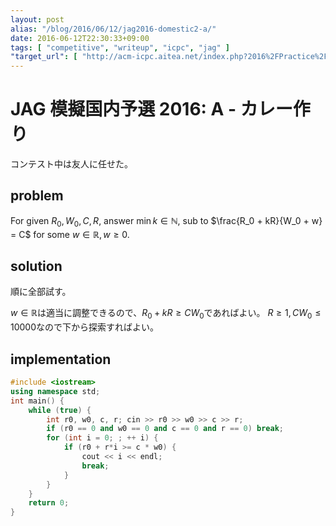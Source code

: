 ```yaml
---
layout: post
alias: "/blog/2016/06/12/jag2016-domestic2-a/"
date: 2016-06-12T22:30:33+09:00
tags: [ "competitive", "writeup", "icpc", "jag" ]
"target_url": [ "http://acm-icpc.aitea.net/index.php?2016%2FPractice%2F%E6%A8%A1%E6%93%AC%E5%9B%BD%E5%86%85%E4%BA%88%E9%81%B8B" ]
---
```


# JAG 模擬国内予選 2016: A - カレー作り

コンテスト中は友人に任せた。

## problem

For given $R_0, W_0, C, R$, answer $\min k \in \mathbb{N}$, sub to $\frac{R_0 + kR}{W_0 + w} = C$ for some $w \in \mathbb{R}, w \ge 0$.

## solution

順に全部試す。

$w \in \mathbb{R}$は適当に調整できるので、$R_0 + kR \ge CW_0$であればよい。
$R \ge 1, CW_0 \le 10000$なので下から探索すればよい。

## implementation

``` c++
#include <iostream>
using namespace std;
int main() {
    while (true) {
        int r0, w0, c, r; cin >> r0 >> w0 >> c >> r;
        if (r0 == 0 and w0 == 0 and c == 0 and r == 0) break;
        for (int i = 0; ; ++ i) {
            if (r0 + r*i >= c * w0) {
                cout << i << endl;
                break;
            }
        }
    }
    return 0;
}
```
